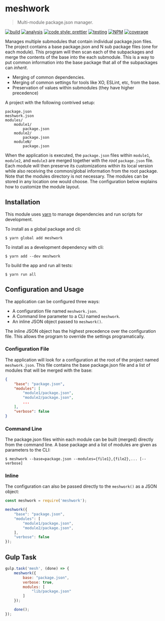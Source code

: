 # meshwork

> Multi-module package.json manager.

[![build](https://travis-ci.org/jmquigley/meshwork.svg?branch=master)](https://travis-ci.org/jmquigley/meshwork)
[![analysis](https://img.shields.io/badge/analysis-tslint-9cf.svg)](https://palantir.github.io/tslint/)
[![code style: prettier](https://img.shields.io/badge/code_style-prettier-ff69b4.svg?style=flat-square)](https://github.com/prettier/prettier)
[![testing](https://img.shields.io/badge/testing-jest-blue.svg)](https://facebook.github.io/jest/)
[![NPM](https://img.shields.io/npm/v/meshwork.svg)](https://www.npmjs.com/package/meshwork)
[![coverage](https://coveralls.io/repos/github/jmquigley/meshwork/badge.svg?branch=master)](https://coveralls.io/github/jmquigley/meshwork?branch=master)


Manages multiple submodules that contain individual package.json files.  The project contains a base package.json and N sub package files (one for each module).  This program will then scan each of the subpackages and merge the contents of the base into the each submodule.  This is a way to put common information into the base package that all of the subpackages can *inherit*.

- Merging of common dependencies.
- Merging of common settings for tools like XO, ESLint, etc, from the base.
- Preservation of values within submodules (they have higher precedence)

A project with the following contrived setup:

    package.json
    meshwork.json
    modules/
        module1/
            package.json
        module2/
            package.json
        moduleN/
            package.json

When the application is executed, the `package.json` files within `module1`, `module2`, and `module3` are merged together with the *root* `package.json` file.  Each module will then preserve its customizations within its local version while also receiving the common/global information from the root package.  Note that the modules directory is not necessary.  The modules can be stored in any location one would choose.  The configuration below explains how to customize the module layout.


## Installation

This module uses [yarn](https://yarnpkg.com/en/) to manage dependencies and run scripts for development.

To install as a global package and cli:
```
$ yarn global add meshwork
```

To install as a development dependency with cli:
```
$ yarn add --dev meshwork
```

To build the app and run all tests:
```
$ yarn run all
```


## Configuration and Usage

The application can be configured three ways:

- A configuration file named `meshwork.json`.
- A Command line parameter to a CLI named `meshwork`.
- An inline JSON object passed to `meshwork()`.

The inline JSON object has the highest precedence over the configuration file.  This allows the program to override the settings programatically.

### Configuration File
The application will look for a configuration at the root of the project named `meshwork.json`.  This file contains the base package.json file and a list of modules that will be merged with the base:

```json
{
    "base": "package.json",
    "modules": [
        "module1/package.json",
        "module2/package.json",
        ...
    ],
    "verbose": false
}
```

### Command Line
The package.json files within each module can be built (merged) directly from the command line.  A base package and a list of modules are given as parameters to the CLI:

```
$ meshwork --base=package.json --modules={file1},{file2},... [--verbose]
```


### Inline
The configuration can also be passed directly to the `meshwork()` as a JSON object:

```javascript
const meshwork = require('meshwork');

meshwork({
    "base": "package.json",
    "modules": [
        "module1/package.json",
        "module2/package.json",
    ],
    "verbose": false
});
```

## Gulp Task

```javascript
gulp.task('mesh', (done) => {
    meshwork({
        base: "package.json",
        verbose: true,
        modules: [
            "lib/package.json"
        ]
    });

    done();
});
```
